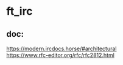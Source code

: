 # ft_irc

## doc:  
https://modern.ircdocs.horse/#architectural  
https://www.rfc-editor.org/rfc/rfc2812.html  
